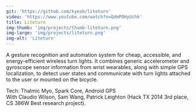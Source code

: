 ```yaml
---
git: 'https://github.com/kyeah/liteturn'
video: 'https://www.youtube.com/watch?v=QdmPOHyUchk'
title: Liteturn
img-thumb: 'img/projects/thumb-liteturn.png'
img-large: 'img/projects/liteturn.png'
img-alt: 'Liteturn'
---
```


A gesture recognition and automation system for cheap, accessible, and energy-efficient wireless turn lights. It combines generic accelerometer and gyroscope sensor information from wrist wearables, along with simple GPS localization, to detect user states and communicate with turn lights attached to the user or mounted on the bicycle.

<p-dark>Tech: Thalmic Myo, Spark Core, Android GPS<br>With Claudio Wilson, Sam Wang, Patrick Leighton (Hack TX 2014 3rd place, CS 386W Best research project).</p-dark>